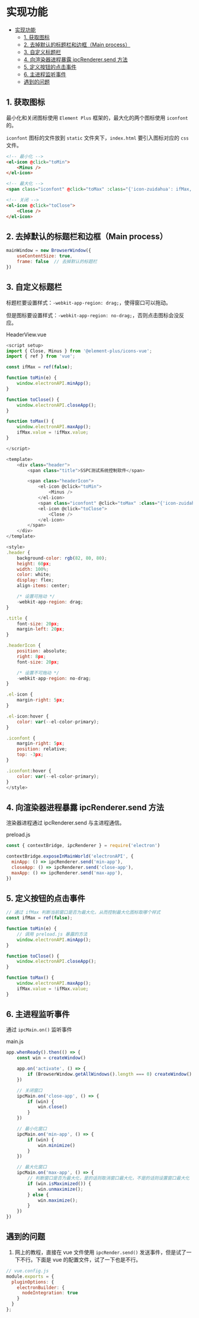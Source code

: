 # 实现功能

- [实现功能](#实现功能)
  - [1. 获取图标](#1-获取图标)
  - [2. 去掉默认的标题栏和边框（Main process）](#2-去掉默认的标题栏和边框main-process)
  - [3. 自定义标题栏](#3-自定义标题栏)
  - [4. 向渲染器进程暴露 ipcRenderer.send 方法](#4-向渲染器进程暴露-ipcrenderersend-方法)
  - [5. 定义按钮的点击事件](#5-定义按钮的点击事件)
  - [6. 主进程监听事件](#6-主进程监听事件)
  - [遇到的问题](#遇到的问题)

## 1. 获取图标

最小化和关闭图标使用 `Element Plus` 框架的，最大化的两个图标使用 `iconfont` 的。

`iconfont` 图标的文件放到 `static` 文件夹下，`index.html` 要引入图标对应的 `css` 文件。

```html
<!-- 最小化 -->
<el-icon @click="toMin">
    <Minus />
</el-icon>

<!-- 最大化 -->
<span class="iconfont" @click="toMax" :class="{'icon-zuidahua': ifMax, 'icon-zuidahua1': !ifMax}"></span>

<!-- 关闭 -->
<el-icon @click="toClose">
    <Close />
</el-icon>
```

## 2. 去掉默认的标题栏和边框（Main process）

```js
mainWindow = new BrowserWindow({
    useContentSize: true,
    frame: false  // 去掉默认的标题栏
})
```

## 3. 自定义标题栏

标题栏要设置样式：`-webkit-app-region: drag;`，使得窗口可以拖动。

但是图标要设置样式：`-webkit-app-region: no-drag;`，否则点击图标会没反应。

HeaderView.vue

```js
<script setup>
import { Close, Minus } from '@element-plus/icons-vue';
import { ref } from 'vue';

const ifMax = ref(false);

function toMin(e) {
    window.electronAPI.minApp();
}

function toClose() {
    window.electronAPI.closeApp();
}

function toMax() {
    window.electronAPI.maxApp();
    ifMax.value = !ifMax.value;
}

</script>

<template>
    <div class="header">
        <span class="title">SSPC测试系统控制软件</span>

        <span class="headerIcon">
            <el-icon @click="toMin">
                <Minus />
            </el-icon>
            <span class="iconfont" @click="toMax" :class="{'icon-zuidahua': ifMax, 'icon-zuidahua1': !ifMax}"></span>
            <el-icon @click="toClose">
                <Close />
            </el-icon>
        </span>
    </div>
</template>

<style>
.header {
    background-color: rgb(82, 80, 80);
    height: 60px;
    width: 100%;
    color: white;
    display: flex;
    align-items: center;

    /* 设置可拖动 */
    -webkit-app-region: drag;
}

.title {
    font-size: 20px;
    margin-left: 20px;
}

.headerIcon {
    position: absolute;
    right: 8px;
    font-size: 20px;

    /* 设置不可拖动 */
    -webkit-app-region: no-drag;
}

.el-icon {
    margin-right: 5px;
}

.el-icon:hover {
    color: var(--el-color-primary);
}

.iconfont {
    margin-right: 5px;
    position: relative;
    top: -3px;
}

.iconfont:hover {
    color: var(--el-color-primary);
}
</style>
```

## 4. 向渲染器进程暴露 ipcRenderer.send 方法

渲染器进程通过 ipcRenderer.send 与主进程通信。

preload.js

```js
const { contextBridge, ipcRenderer } = require('electron')

contextBridge.exposeInMainWorld('electronAPI', {
  minApp: () => ipcRenderer.send('min-app'),
  closeApp: () => ipcRenderer.send('close-app'),
  maxApp: () => ipcRenderer.send('max-app'),
})
```

## 5. 定义按钮的点击事件

```js
// 通过 ifMax 判断当前窗口是否为最大化，从而控制最大化图标取哪个样式
const ifMax = ref(false);

function toMin(e) {
    // 调用 preload.js 暴露的方法
    window.electronAPI.minApp();
}

function toClose() {
    window.electronAPI.closeApp();
}

function toMax() {
    window.electronAPI.maxApp();
    ifMax.value = !ifMax.value;
}
```

## 6. 主进程监听事件

通过 `ipcMain.on()` 监听事件

main.js

```js
app.whenReady().then(() => {
    const win = createWindow()

    app.on('activate', () => {
        if (BrowserWindow.getAllWindows().length === 0) createWindow()
    })

    // 关闭窗口
    ipcMain.on('close-app', () => {
        if (win) {
            win.close()
        }
    })

    // 最小化窗口
    ipcMain.on('min-app', () => {
        if (win) {
            win.minimize()
        }
    })

    // 最大化窗口
    ipcMain.on('max-app', () => {
        // 判断窗口是否为最大化，是的话则取消窗口最大化，不是的话则设置窗口最大化
        if (win.isMaximized()) {
            win.unmaximize();
        } else {
            win.maximize();
        }
    })
})
```

## 遇到的问题

1. 网上的教程，直接在 vue 文件使用 `ipcRender.send()` 发送事件，但是试了一下不行。下面是 vue 的配置文件，试了一下也是不行。

```js
// vue.config.js
module.exports = {
  pluginOptions: {
    electronBuilder: {
      nodeIntegration: true
    }
  }
};
```
